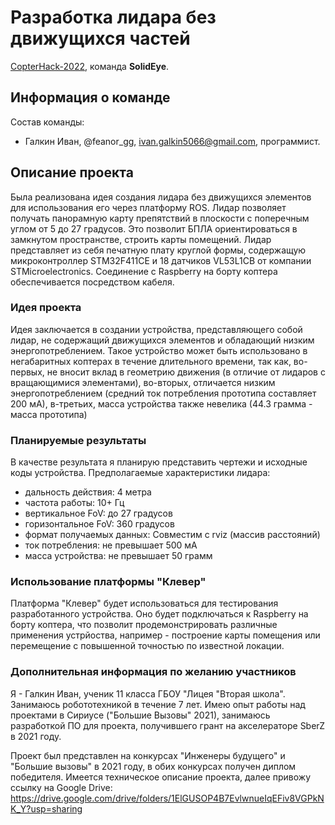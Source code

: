 # Разработка лидара без движущихся частей

[CopterHack-2022](copterhack2022.md), команда **SolidEye**.

## Информация о команде

Состав команды:

* Галкин Иван, @feanor_gg, ivan.galkin5066@gmail.com, программист.

## Описание проекта

Была реализована идея создания лидара без движущихся элементов для использования его через платформу ROS. Лидар позволяет получать панорамную карту 
препятствий в плоскости с поперечным углом от 5 до 27 градусов. Это позволит БПЛА ориентироваться в замкнутом пространстве, строить карты помещений. 
Лидар представляет из себя печатную плату круглой формы, содержащую микроконтроллер STM32F411CE и 18 датчиков VL53L1CB от компании STMicroelectronics.
Соединение с Raspberry на борту коптера обеспечивается посредством кабеля.

### Идея проекта

Идея заключается в создании устройства, представляющего собой лидар, не содержащий движущихся элементов и обладающий низким энергопотреблением.
Такое устройство может быть использовано в негабаритных коптерах в течение длительного времени, так как, во-первых, не вносит вклад в геометрию движения
(в отличие от лидаров с вращающимися элементами), во-вторых, отличается низким энергопотреблением (средний ток потребления прототипа составляет 200 мА), 
в-третьих, масса устройства также невелика (44.3 грамма - масса прототипа)

### Планируемые результаты

В качестве результата я планирую представить чертежи и исходные коды устройства. Предполагаемые характеристики лидара:
 - дальность действия: 4 метра
 - частота работы: 10+ Гц
 - вертикальное FoV: до 27 градусов
 - горизонтальное FoV: 360 градусов
 - формат получаемых данных: Совместим с rviz (массив расстояний)
 - ток потребления: не превышает 500 мА
 - масса устройства: не превышает 50 грамм

### Использование платформы "Клевер"

Платформа "Клевер" будет использоваться для тестирования разработанного устройства. Оно будет подключаться к Raspberry на борту коптера, что позволит продемонстрировать
различные применения устрйоства, например - построение карты помещения или перемещение с повышенной точностью по известной локации.

### Дополнительная информация по желанию участников

Я - Галкин Иван, ученик 11 класса ГБОУ "Лицея "Вторая школа". Занимаюсь робототехникой в течение 7 лет. Имею опыт работы над проектами в Сириусе ("Большие Вызовы" 2021), занимаюсь разработкой ПО для проекта, получившего
грант на акселераторе SberZ в 2021 году. 

Проект был представлен на конкурсах "Инженеры будущего" и "Большие вызовы" в 2021 году, в обих конкурсах получен диплом победителя.
Имеется техническое описание проекта, далее привожу ссылку на Google Drive:
https://drive.google.com/drive/folders/1ElGUSOP4B7EvlwnueIqEFiv8VGPkNK_Y?usp=sharing
